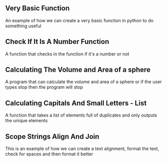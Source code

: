 Very Basic Function
---

An example of how we can create a very basic function in python to do something useful


Check If It Is A Number Function
---

A function that checks in the function if it's a number or not


Calculating The Volume and Area of a sphere
---

A program that can calculate the volume and area of a sphere or if the user types stop then the program will stop


Calculating Capitals And Small Letters - List
---

A function that takes a list of elements full of duplicates and only outputs the unique elements


Scope Strings Align And Join
---

This is an example of how we can create a text alignment, format the text, check for spaces and then format it better
